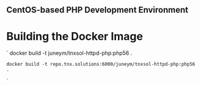 CentOS-based PHP Development Environment
------------------------------------------


Building the Docker Image
===========================

   `
    docker build -t juneym/tnxsol-httpd-php:php56 .

    docker build -t repo.tnx.solutions:6000/juneym/tnxsol-httpd-php:php56 .
   `


